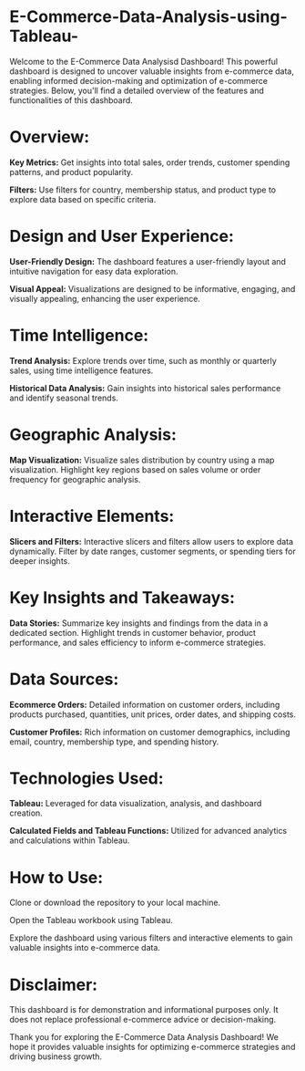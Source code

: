 # E-Commerce-Data-Analysis-using-Tableau-
Welcome to the E-Commerce Data Analysisd Dashboard!
This powerful dashboard is designed to uncover valuable insights from e-commerce data, enabling informed decision-making and optimization of e-commerce strategies. Below, you'll find a detailed overview of the features and functionalities of this dashboard.

# Overview:
**Key Metrics:** Get insights into total sales, order trends, customer spending patterns, and product popularity.

**Filters:** Use filters for country, membership status, and product type to explore data based on specific criteria.

# Design and User Experience:
**User-Friendly Design:** The dashboard features a user-friendly layout and intuitive navigation for easy data exploration.

**Visual Appeal:** Visualizations are designed to be informative, engaging, and visually appealing, enhancing the user experience.

# Time Intelligence:
**Trend Analysis:** Explore trends over time, such as monthly or quarterly sales, using time intelligence features.

**Historical Data Analysis:** Gain insights into historical sales performance and identify seasonal trends.

# Geographic Analysis:
**Map Visualization:** Visualize sales distribution by country using a map visualization. Highlight key regions based on sales volume or order frequency for geographic analysis.

# Interactive Elements:
**Slicers and Filters:** Interactive slicers and filters allow users to explore data dynamically. Filter by date ranges, customer segments, or spending tiers for deeper insights.

# Key Insights and Takeaways:
**Data Stories:** Summarize key insights and findings from the data in a dedicated section. Highlight trends in customer behavior, product performance, and sales efficiency to inform e-commerce strategies.

# Data Sources:
**Ecommerce Orders:** Detailed information on customer orders, including products purchased, quantities, unit prices, order dates, and shipping costs.

**Customer Profiles:** Rich information on customer demographics, including email, country, membership type, and spending history.

# Technologies Used:
**Tableau:** Leveraged for data visualization, analysis, and dashboard creation.

**Calculated Fields and Tableau Functions:** Utilized for advanced analytics and calculations within Tableau.

# How to Use:
Clone or download the repository to your local machine.

Open the Tableau workbook using Tableau.

Explore the dashboard using various filters and interactive elements to gain valuable insights into e-commerce data.

# Disclaimer:

This dashboard is for demonstration and informational purposes only. It does not replace professional e-commerce advice or decision-making.

Thank you for exploring the E-Commerce Data Analysis Dashboard! We hope it provides valuable insights for optimizing e-commerce strategies and driving business growth.
